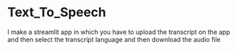 # Text_To_Speech
I make a streamlit app in which you have to upload the transcript on the app and then select the transcript language and then download the audio file
